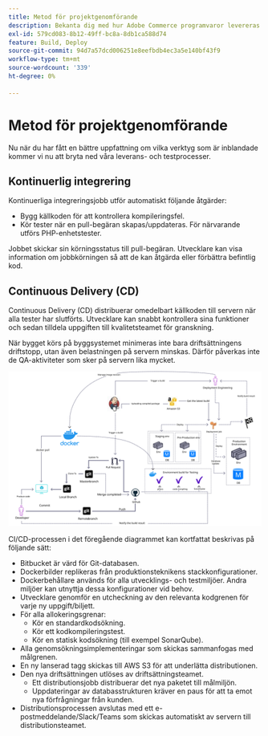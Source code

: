 ```yaml
---
title: Metod för projektgenomförande
description: Bekanta dig med hur Adobe Commerce programvaror levereras.
exl-id: 579cd083-8b12-49ff-bc8a-8db1ca588d74
feature: Build, Deploy
source-git-commit: 94d7a57dcd006251e8eefbdb4ec3a5e140bf43f9
workflow-type: tm+mt
source-wordcount: '339'
ht-degree: 0%

---
```


# Metod för projektgenomförande

Nu när du har fått en bättre uppfattning om vilka verktyg som är inblandade kommer vi nu att bryta ned våra leverans- och testprocesser.

## Kontinuerlig integrering

Kontinuerliga integreringsjobb utför automatiskt följande åtgärder:

- Bygg källkoden för att kontrollera kompileringsfel.
- Kör tester när en pull-begäran skapas/uppdateras. För närvarande utförs PHP-enhetstester.

Jobbet skickar sin körningsstatus till pull-begäran. Utvecklare kan visa information om jobbkörningen så att de kan åtgärda eller förbättra befintlig kod.

## Continuous Delivery (CD)

Continuous Delivery (CD) distribuerar omedelbart källkoden till servern när alla tester har slutförts. Utvecklare kan snabbt kontrollera sina funktioner och sedan tilldela uppgiften till kvalitetsteamet för granskning.

När bygget körs på byggsystemet minimeras inte bara driftsättningens driftstopp, utan även belastningen på servern minskas. Därför påverkas inte de QA-aktiviteter som sker på servern lika mycket.

![Infografik för kontinuerlig leverans](../../assets/playbooks/cicd.svg)

CI/CD-processen i det föregående diagrammet kan kortfattat beskrivas på följande sätt:

- Bitbucket är värd för Git-databasen.
- Dockerbilder replikeras från produktionsteknikens stackkonfigurationer.
- Dockerbehållare används för alla utvecklings- och testmiljöer. Andra miljöer kan utnyttja dessa konfigurationer vid behov.
- Utvecklare genomför en utcheckning av den relevanta kodgrenen för varje ny uppgift/biljett.
- För alla allokeringsgrenar:
   - Kör en standardkodsökning.
   - Kör ett kodkompileringstest.
   - Kör en statisk kodsökning (till exempel SonarQube).
- Alla genomsökningsimplementeringar som skickas sammanfogas med målgrenen.
- En ny lanserad tagg skickas till AWS S3 för att underlätta distributionen.
- Den nya driftsättningen utlöses av driftsättningsteamet.
   - Ett distributionsjobb distribuerar det nya paketet till målmiljön.
   - Uppdateringar av databasstrukturen kräver en paus för att ta emot nya förfrågningar från kunden.
- Distributionsprocessen avslutas med ett e-postmeddelande/Slack/Teams som skickas automatiskt av servern till distributionsteamet.
